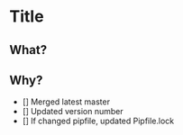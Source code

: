 # Title
## What?
## Why?
- [] Merged latest master
- [] Updated version number
- [] If changed pipfile, updated Pipfile.lock
